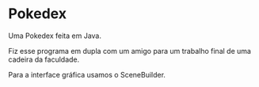 # Pokedex
 Uma Pokedex feita em Java.

Fiz esse programa em dupla com um amigo para um trabalho final de uma cadeira da faculdade.

Para a interface gráfica usamos o SceneBuilder.
